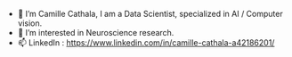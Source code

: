 - 👋 I’m Camille Cathala, I am a Data Scientist, specialized in AI / Computer vision. 
- 🧠 I’m interested in Neuroscience research.
- 📫 LinkedIn : https://www.linkedin.com/in/camille-cathala-a42186201/ 


